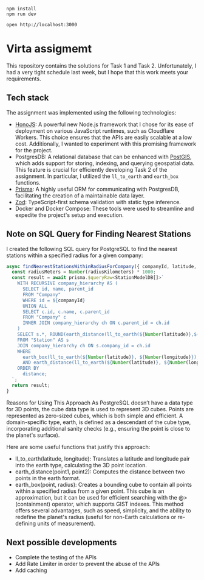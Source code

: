 ```
npm install
npm run dev
```

```
open http://localhost:3000
```

# Virta assigmemt
This repository contains the solutions for Task 1 and Task 2. Unfortunately, I had a very tight schedule last week, but I hope that this work meets your requirements.

## Tech stack
The assignment was implemented using the following technologies:

- [HonoJS](https://hono.dev/): A powerful new Node.js framework that I chose for its ease of deployment on various JavaScript runtimes, such as Cloudflare Workers. This choice ensures that the APIs are easily scalable at a low cost. Additionally, I wanted to experiment with this promising framework for the project.
- PostgresDB: A relational database that can be enhanced with [PostGIS](https://postgis.net/), which adds support for storing, indexing, and querying geospatial data. This feature is crucial for efficiently developing Task 2 of the assignment. In particular, I utilized the `ll_to_earth` and `earth_box` functions.
- [Prisma](https://www.prisma.io/): A highly useful ORM for communicating with PostgresDB, facilitating the creation of a maintainable data layer.
- [Zod](https://zod.dev/): TypeScript-first schema validation with static type inference.
- Docker and Docker Compose: These tools were used to streamline and expedite the project's setup and execution.

## Note on SQL Query for Finding Nearest Stations

I created the following SQL query for PostgreSQL to find the nearest stations within a specified radius for a given company:

```typescript
async findNearestStationsWithinRadiusForCompany({ companyId, latitude, longitude, radiusKilometers }: SearchQuery): Promise<StationModelDB[]> {
  const radiusMeters = Number(radiusKilometers) * 1000;
  const result = await prisma.$queryRaw<StationModelDB[]>`
    WITH RECURSIVE company_hierarchy AS (
      SELECT id, name, parent_id
      FROM "Company"
      WHERE id = ${companyId}
      UNION ALL
      SELECT c.id, c.name, c.parent_id
      FROM "Company" c
      INNER JOIN company_hierarchy ch ON c.parent_id = ch.id
    )
    SELECT s.*, ROUND(earth_distance(ll_to_earth(${Number(latitude)},${Number(longitude)}), ll_to_earth(latitude, longitude))::NUMERIC, 2) AS distance
    FROM "Station" AS s
    JOIN company_hierarchy ch ON s.company_id = ch.id
    WHERE
      earth_box(ll_to_earth(${Number(latitude)}, ${Number(longitude)}), ${radiusMeters}) @> ll_to_earth(latitude, longitude)
      AND earth_distance(ll_to_earth(${Number(latitude)}, ${Number(longitude)}), ll_to_earth(latitude, longitude)) < ${radiusMeters}
    ORDER BY
      distance;
  `;
  return result;
}
```
Reasons for Using This Approach
As PostgreSQL doesn’t have a data type for 3D points, the cube data type is used to represent 3D cubes. Points are represented as zero-sized cubes, which is both simple and efficient. A domain-specific type, earth, is defined as a descendant of the cube type, incorporating additional sanity checks (e.g., ensuring the point is close to the planet's surface).

Here are some useful functions that justify this approach:
- ll_to_earth(latitude, longitude): Translates a latitude and longitude pair into the earth type, calculating the 3D point location.
- earth_distance(point1, point2): Computes the distance between two points in the earth format.
- earth_box(point, radius): Creates a bounding cube to contain all points within a specified radius from a given point. This cube is an approximation, but it can be used for efficient searching with the @> (containment) operator, which supports GIST indexes.
This method offers several advantages, such as speed, simplicity, and the ability to redefine the planet's radius (useful for non-Earth calculations or re-defining units of measurement).

## Next possible developments
- Complete the testing of the APIs
- Add Rate Limiter in order to prevent the abuse of the APIs
- Add caching 
